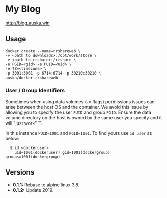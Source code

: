 # My Blog

http://blog.auska.win

## Usage

```
docker create --name=rrshareweb \
-v <path to downloads>:/opt/work/store \
-v <path to rrshare>:/rrshare \
-e PGID=<gid> -e PUID=<uid> \
-e TZ=<timezone> \
-p 3001:3001 -p 6714:6714 -p 30210:30210 \
auska/docker-rrshareweb
```

### User / Group Identifiers

Sometimes when using data volumes (`-v` flags) permissions issues can arise between the host OS and the container. We avoid this issue by allowing you to specify the user `PUID` and group `PGID`. Ensure the data volume directory on the host is owned by the same user you specify and it will "just work" ™.

In this instance `PUID=1001` and `PGID=1001`. To find yours use `id user` as below:

```
  $ id <dockeruser>
    uid=1001(dockeruser) gid=1001(dockergroup) groups=1001(dockergroup)
```

## Versions

+ **0.1.1:** Rebase to alpine linux 3.8.
+ **0.1.2:** Update 2019.